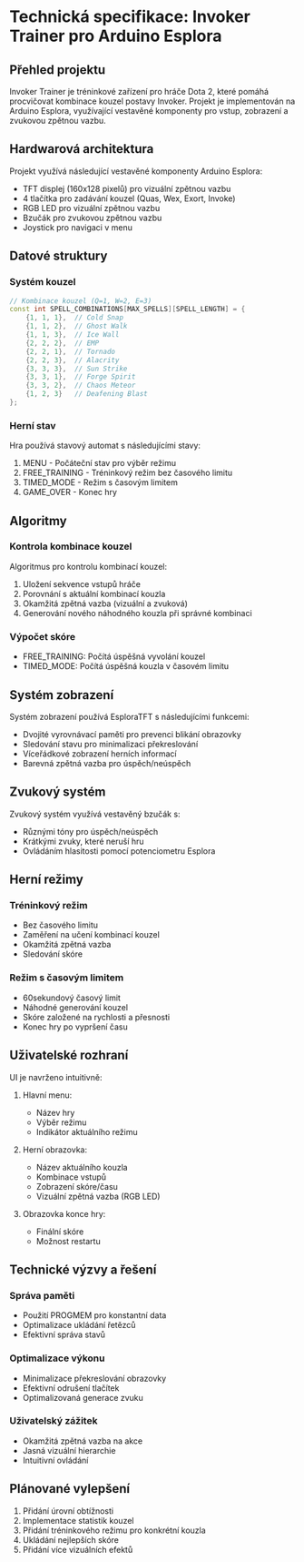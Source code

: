 # Technická specifikace: Invoker Trainer pro Arduino Esplora

## Přehled projektu
Invoker Trainer je tréninkové zařízení pro hráče Dota 2, které pomáhá procvičovat kombinace kouzel postavy Invoker. Projekt je implementován na Arduino Esplora, využívající vestavěné komponenty pro vstup, zobrazení a zvukovou zpětnou vazbu.

## Hardwarová architektura
Projekt využívá následující vestavěné komponenty Arduino Esplora:
- TFT displej (160x128 pixelů) pro vizuální zpětnou vazbu
- 4 tlačítka pro zadávání kouzel (Quas, Wex, Exort, Invoke)
- RGB LED pro vizuální zpětnou vazbu
- Bzučák pro zvukovou zpětnou vazbu
- Joystick pro navigaci v menu

## Datové struktury

### Systém kouzel
```cpp
// Kombinace kouzel (Q=1, W=2, E=3)
const int SPELL_COMBINATIONS[MAX_SPELLS][SPELL_LENGTH] = {
    {1, 1, 1},  // Cold Snap
    {1, 1, 2},  // Ghost Walk
    {1, 1, 3},  // Ice Wall
    {2, 2, 2},  // EMP
    {2, 2, 1},  // Tornado
    {2, 2, 3},  // Alacrity
    {3, 3, 3},  // Sun Strike
    {3, 3, 1},  // Forge Spirit
    {3, 3, 2},  // Chaos Meteor
    {1, 2, 3}   // Deafening Blast
};
```

### Herní stav
Hra používá stavový automat s následujícími stavy:
1. MENU - Počáteční stav pro výběr režimu
2. FREE_TRAINING - Tréninkový režim bez časového limitu
3. TIMED_MODE - Režim s časovým limitem
4. GAME_OVER - Konec hry

## Algoritmy

### Kontrola kombinace kouzel
Algoritmus pro kontrolu kombinací kouzel:
1. Uložení sekvence vstupů hráče
2. Porovnání s aktuální kombinací kouzla
3. Okamžitá zpětná vazba (vizuální a zvuková)
4. Generování nového náhodného kouzla při správné kombinaci

### Výpočet skóre
- FREE_TRAINING: Počítá úspěšná vyvolání kouzel
- TIMED_MODE: Počítá úspěšná kouzla v časovém limitu

## Systém zobrazení
Systém zobrazení používá EsploraTFT s následujícími funkcemi:
- Dvojité vyrovnávací paměti pro prevenci blikání obrazovky
- Sledování stavu pro minimalizaci překreslování
- Víceřádkové zobrazení herních informací
- Barevná zpětná vazba pro úspěch/neúspěch

## Zvukový systém
Zvukový systém využívá vestavěný bzučák s:
- Různými tóny pro úspěch/neúspěch
- Krátkými zvuky, které neruší hru
- Ovládáním hlasitosti pomocí potenciometru Esplora

## Herní režimy

### Tréninkový režim
- Bez časového limitu
- Zaměření na učení kombinací kouzel
- Okamžitá zpětná vazba
- Sledování skóre

### Režim s časovým limitem
- 60sekundový časový limit
- Náhodné generování kouzel
- Skóre založené na rychlosti a přesnosti
- Konec hry po vypršení času

## Uživatelské rozhraní
UI je navrženo intuitivně:
1. Hlavní menu:
   - Název hry
   - Výběr režimu
   - Indikátor aktuálního režimu

2. Herní obrazovka:
   - Název aktuálního kouzla
   - Kombinace vstupů
   - Zobrazení skóre/času
   - Vizuální zpětná vazba (RGB LED)

3. Obrazovka konce hry:
   - Finální skóre
   - Možnost restartu

## Technické výzvy a řešení

### Správa paměti
- Použití PROGMEM pro konstantní data
- Optimalizace ukládání řetězců
- Efektivní správa stavů

### Optimalizace výkonu
- Minimalizace překreslování obrazovky
- Efektivní odrušení tlačítek
- Optimalizovaná generace zvuku

### Uživatelský zážitek
- Okamžitá zpětná vazba na akce
- Jasná vizuální hierarchie
- Intuitivní ovládání

## Plánované vylepšení
1. Přidání úrovní obtížnosti
2. Implementace statistik kouzel
3. Přidání tréninkového režimu pro konkrétní kouzla
4. Ukládání nejlepších skóre
5. Přidání více vizuálních efektů 